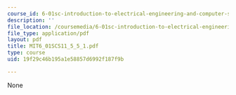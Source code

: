 ```yaml
---
course_id: 6-01sc-introduction-to-electrical-engineering-and-computer-science-i-spring-2011
description: ''
file_location: /coursemedia/6-01sc-introduction-to-electrical-engineering-and-computer-science-i-spring-2011/19f29c46b195a1e58857d6992f187f9b_MIT6_01SCS11_5_5_1.pdf
file_type: application/pdf
layout: pdf
title: MIT6_01SCS11_5_5_1.pdf
type: course
uid: 19f29c46b195a1e58857d6992f187f9b

---
```

None